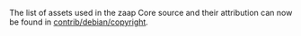 The list of assets used in the zaap Core source and their attribution can now be found in [contrib/debian/copyright](../contrib/debian/copyright).
